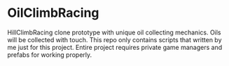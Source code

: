 # OilClimbRacing
HillClimbRacing clone prototype with unique oil collecting mechanics. Oils will be collected with touch. This repo only contains scripts that written by me just for this project. Entire project requires private game managers and prefabs for working properly.
